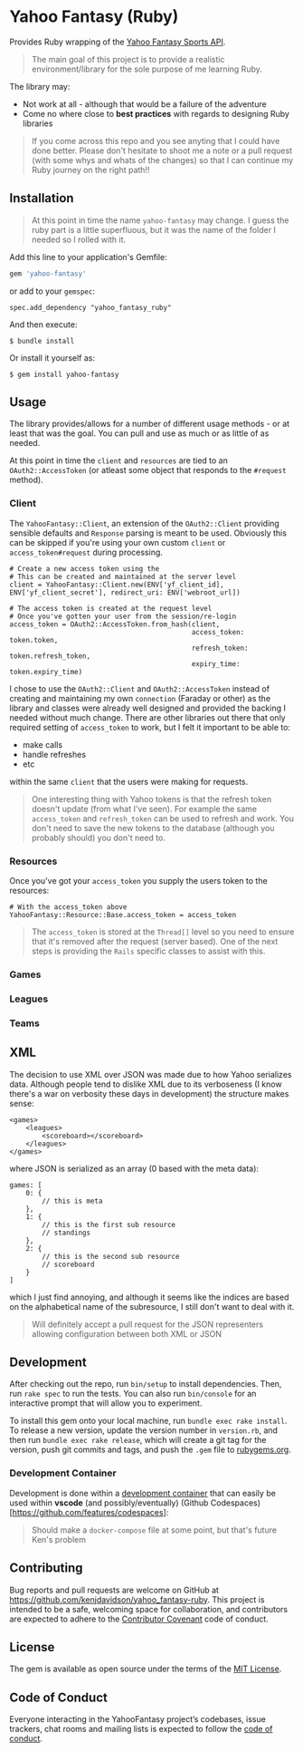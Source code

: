 # Yahoo Fantasy (Ruby)

Provides Ruby wrapping of the [Yahoo Fantasy Sports API](https://developer.yahoo.com/fantasysports/guide).

> The main goal of this project is to provide a realistic environment/library for the sole purpose of me learning Ruby.   

The library may:

- Not work at all - although that would be a failure of the adventure
- Come no where close to **best practices** with regards to designing Ruby libraries

> If you come across this repo and you see anyting that I could have done better.  Please don't hesitate to shoot me a note or a pull request (with some whys and whats of the changes) so that I can continue my Ruby journey on the right path!!

## Installation

> At this point in time the name `yahoo-fantasy` may change.   I guess the ruby part is a little superfluous, but it was the name of the folder I needed so I rolled with it.

Add this line to your application's Gemfile:

```ruby
gem 'yahoo-fantasy'
```

or add to your `gemspec`:

```
spec.add_dependency "yahoo_fantasy_ruby"
```

And then execute:

```
$ bundle install
```

Or install it yourself as:

```
$ gem install yahoo-fantasy
```

## Usage

The library provides/allows for a number of different usage methods - or at least that was the goal.  You can pull and use as much or as little of as needed.   

At this point in time the `client` and `resources` are tied to an `OAuth2::AccessToken` (or atleast some object that responds to the `#request` method).

### Client

The `YahooFantasy::Client`, an extension of the `OAuth2::Client` providing sensible defaults and `Response` parsing is meant to be used.  Obviously this can be skipped if you're using your own custom `client` or `access_token#request` during processing.

```
# Create a new access token using the 
# This can be created and maintained at the server level
client = YahooFantasy::Client.new(ENV['yf_client_id], ENV['yf_client_secret'], redirect_uri: ENV['webroot_url])

# The access token is created at the request level
# Once you've gotten your user from the session/re-login
access_token = OAuth2::AccessToken.from_hash(client, 
                                             access_token: token.token, 
                                             refresh_token: token.refresh_token, 
                                             expiry_time: token.expiry_time)
```

I chose to use the `OAuth2::Client` and `OAuth2::AccessToken` instead of creating and maintaining my own `connection` (Faraday or other) as the library and classes were already well designed and provided the backing I needed without much change.  There are other libraries out there that only required setting of `access_token` to work, but I felt it important to be able to:
- make calls
- handle refreshes
- etc

within the same `client` that the users were making for requests.

> One interesting thing with Yahoo tokens is that the refresh token doesn't update (from what I've seen).  For example the same `access_token` and `refresh_token` can be used to refresh and work.  You don't need to save the new tokens to the database (although you probably should) you don't need to.

### Resources

Once you've got your `access_token` you supply the users token to the resources:

```
# With the access_token above
YahooFantasy::Resource::Base.access_token = access_token
```

> The `access_token` is stored at the `Thread[]` level so you need to ensure that it's removed after the request (server based).  One of the next steps is providing the `Rails` specific classes to assist with this.

### Games

### Leagues

### Teams

## XML 

The decision to use XML over JSON was made due to how Yahoo serializes data.  Although people tend to dislike XML due to its verboseness (I know there's a war on verbosity these days in development) the structure makes sense:

```
<games>
    <leagues>
        <scoreboard></scoreboard>
    </leagues>
</games>
```

where JSON is serialized as an array (0 based with the meta data):

```
games: [
    0: {
        // this is meta
    },
    1: {
        // this is the first sub resource
        // standings
    },
    2: {
        // this is the second sub resource
        // scoreboard
    }
]
```

which I just find annoying, and although it seems like the indices are based on the alphabetical name of the subresource, I still don't want to deal with it.

> Will definitely accept a pull request for the JSON representers allowing configuration between both XML or JSON

## Development

After checking out the repo, run `bin/setup` to install dependencies. Then, run `rake spec` to run the tests. You can also run `bin/console` for an interactive prompt that will allow you to experiment.

To install this gem onto your local machine, run `bundle exec rake install`. To release a new version, update the version number in `version.rb`, and then run `bundle exec rake release`, which will create a git tag for the version, push git commits and tags, and push the `.gem` file to [rubygems.org](https://rubygems.org).

### Development Container

Development is done within a [development container](https://code.visualstudio.com/docs/remote/containers) that can easily be used within **vscode** (and possibly/eventually) (Github Codespaces)[https://github.com/features/codespaces]:

> Should make a `docker-compose` file at some point, but that's future Ken's problem

## Contributing

Bug reports and pull requests are welcome on GitHub at https://github.com/kenjdavidson/yahoo_fantasy-ruby. This project is intended to be a safe, welcoming space for collaboration, and contributors are expected to adhere to the [Contributor Covenant](http://contributor-covenant.org) code of conduct.

## License

The gem is available as open source under the terms of the [MIT License](https://opensource.org/licenses/MIT).

## Code of Conduct

Everyone interacting in the YahooFantasy project’s codebases, issue trackers, chat rooms and mailing lists is expected to follow the [code of conduct](https://github.com/kenjdavidson/yahoo_fantasy-ruby/blob/master/CODE_OF_CONDUCT.md).

